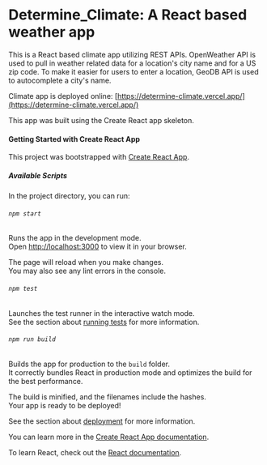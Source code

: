 # Determine_Climate: A React based weather app

This is a React based climate app utilizing REST APIs.
OpenWeather API is used to pull in weather related data for a location's city name and for a US zip code. To make it easier for users to enter a location, GeoDB API is used to autocomplete a city's name.

Climate app is deployed online: [https://determine-climate.vercel.app/](https://determine-climate.vercel.app/)

<!-- Whereas, Google Maps API is used to display the location on a map. -->

This app was built using the Create React app skeleton.

#### Getting Started with Create React App

This project was bootstrapped with [Create React App](https://github.com/facebook/create-react-app).

##### Available Scripts

In the project directory, you can run:

###### `npm start`

Runs the app in the development mode.\
Open [http://localhost:3000](http://localhost:3000) to view it in your browser.

The page will reload when you make changes.\
You may also see any lint errors in the console.

###### `npm test`

Launches the test runner in the interactive watch mode.\
See the section about [running tests](https://facebook.github.io/create-react-app/docs/running-tests) for more information.

###### `npm run build`

Builds the app for production to the `build` folder.\
It correctly bundles React in production mode and optimizes the build for the best performance.

The build is minified, and the filenames include the hashes.\
Your app is ready to be deployed!

See the section about [deployment](https://facebook.github.io/create-react-app/docs/deployment) for more information.

You can learn more in the [Create React App documentation](https://facebook.github.io/create-react-app/docs/getting-started).

To learn React, check out the [React documentation](https://reactjs.org/).
